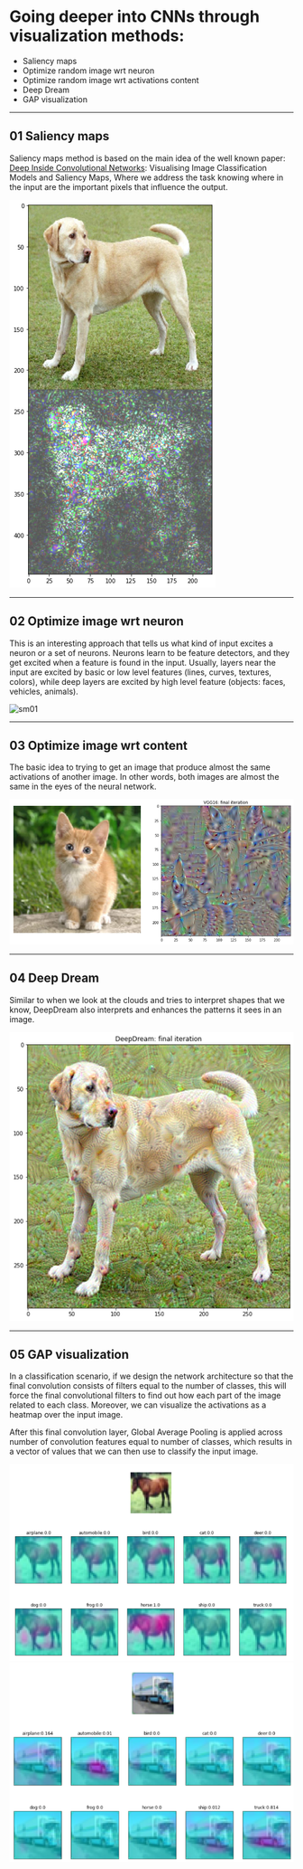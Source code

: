 # Going deeper into CNNs through visualization methods: 
- Saliency maps 
- Optimize random image wrt neuron
- Optimize random image wrt activations content 
- Deep Dream
- GAP visualization

---
## 01 Saliency maps

Saliency maps method is based on the main idea of the well known paper: [Deep Inside Convolutional Networks](https://arxiv.org/abs/1312.6034): Visualising Image Classification Models and Saliency Maps, Where we address the task knowing where in the input are the important pixels that influence the output.

![sm01](images/sm01.png)

---
## 02 Optimize image wrt neuron

This is an interesting approach that tells us what kind of input excites a neuron or a set of neurons. Neurons learn to be feature detectors, and they get excited when a feature is found in the input. Usually, layers near the input are excited by basic or low level features (lines, curves, textures, colors), while deep layers are excited by high level feature (objects: faces, vehicles, animals).

![sm01](images/owrtn.gif)

---
## 03 Optimize image wrt content

The basic idea to trying to get an image that produce almost the same activations of another image. In other words, both images are almost the same in the eyes of the neural network.

![owrtc01](images/owrtc03.png)

---
## 04 Deep Dream

Similar to when we look at the clouds and tries to interpret shapes that we know, DeepDream also interprets and enhances the patterns it sees in an image.

![dd](images/dd01.png)

---
## 05 GAP visualization

In a classification scenario, if we design the network architecture so that the final convolution consists of filters equal to the number of classes, this will force the final convolutional filters to find out how each part of the image related to each class. Moreover, we can visualize the activations as a heatmap over the input image.

After this final convolution layer, Global Average Pooling is applied across number of convolution features equal to number of classes, which results in a vector of values that we can then use to classify the input image.

![gap 02](images/gap02.png)
![gap 03](images/gap03.png)

